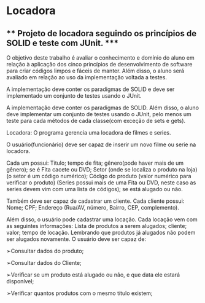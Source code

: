 # Locadora
## ** Projeto de locadora seguindo os princípios de SOLID e teste com JUnit. ***

O objetivo deste trabalho é avaliar o conhecimento e domínio do aluno em relação à aplicação dos cinco princípios de desenvolvimento de software para criar códigos limpos e fáceis de manter. Além disso, o aluno será avaliado em relação ao uso da implementação voltada a testes. 

A implementação deve conter os paradigmas de SOLID e deve ser implementado um conjunto de testes usando o JUnit.

A implementação deve conter os paradigmas de SOLID. Além disso, o aluno deve implementar um conjunto de testes usando o JUnit, pelo menos um teste para cada métodos de cada classe(com exceção de sets e gets).

Locadora: 
O programa gerencia uma locadora de filmes e series. 

O usuário(funcionário) deve ser capaz de inserir um novo filme ou serie na locadora. 

Cada um possui: Titulo; tempo de fita; gênero(pode haver mais de um gênero); se é Fita cacete ou  DVD; Setor (onde se localiza o produto na loja)(o setor é um código numérico); Código do produto (valor numérico para verificar o produto) (Series possui mais de uma Fita ou DVD, neste caso as series devem vim com uma lista de códigos); se está alugado ou não.

Também deve ser capaz de cadastrar um cliente. Cada cliente possui: Nome; CPF; Endereço (Rua/AV, número, Bairro, CEP, complemento).

Além disso, o usuário pode cadastrar uma locação. Cada locação vem com as seguintes informações: Lista de produtos a serem alugados; cliente; valor; tempo de locação. Lembrando que produtos já alugados não podem ser alugados novamente. O usuário deve ser capaz de:

➢Consultar dados do produto;

➢Consultar dados do Cliente;

➢Verificar se um produto está alugado ou não, e que data ele estará disponível;

➢Verificar quantos produtos com o mesmo título existem;

